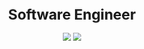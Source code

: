 <h1 align="center">Software Engineer</h1>

<p align="center">
    <img src="https://github-readme-stats.vercel.app/api?username=alex-werner&show_icons=true&count_private=true&theme=highcontrast&hide_border=true&bg_color=00000000&hide_rank=true&text_color=adbac7&title_color=adbac7&icon_color=fa8b00"/>
    <img src="https://github-readme-stats.vercel.app/api/top-langs/?username=alex-werner&hide_border=true&bg_color=00000000&langs_count=12&hide=less,css,scss,html&hide_title=true&text_color=adbac7&title_color=adbac7&layout=compact"/>
</p>
